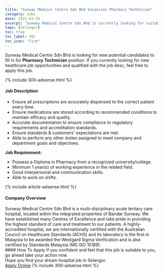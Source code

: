 ```yaml
---
title: "Sunway Medical Centre Sdn Bhd Vacancies Pharmacy Technician" 
category: Jobs 
date: 2021-03-28 
excerpt: "Sunway Medical Centre Sdn Bhd is currently looking for suitable person to fill in the Pharmacy Technician which positioned at Selangor" 
tags: [Selangor] 
toc: true 
toc_label: TOC 
toc_icon: "fire" 
--- 
```


<p>Sunway Medical Centre Sdn Bhd is looking for new potential candidates to fill in for <b>Pharmacy Technician</b> position. If you currently looking for new healthcare job opportunities and qualified with the job desc, feel free to apply this job.
</p>{% include 300-adsense.html %} 
<div><div><h4>Job Description</h4></div><div><div><span><div><ul><li>Ensure all prescriptions are accurately dispensed to the correct patient every time.</li><li>Ensure medications are stored according to recommended conditions to maintain efficacy and quality.</li><li>Accurate documentation to ensure compliance to regulatory requirements and accreditation standards.</li><li>Ensure standards &amp; customers' expectations are met.</li><li>Able to perform any other duties assigned to meet company and department goals and objectives.</li></ul><div><strong>Job Requirement:</strong></div><ul><li>Possess a Diploma in Pharmacy from a recognized university/college.</li><li>Minimum 1 year(s) of working experience in the related field.</li><li>Good interpersonal and communication skills.</li><li>Able to work on shifts.</li></ul></div></span></div></div></div> 
{% include article-adsense.html %} 
<div><div><h4>Company Overview</h4></div><div><div><span><div><div>
	Sunway Medical Centre Sdn Bhd is a multi-disciplinary acute tertiary care hospital, located within the integrated properties of Bandar Sunway. We have established many Centres of Excellence and take pride in providing the highest standard of care and treatment to our patients. A highly-accredited hospital, we are internationally certified with the Australian Council on Healthcare Standards (ACHS) and its laboratory is the first in Malaysia to be awarded the Westgard Sigma Verification and is also certified by Standards Malaysia (MS ISO 15189).</div></div></span></div></div></div> 
#### How To Apply 
If you confident and feel that this job is suitable to you, go ahead take your action now. <br/> 
Hope you find your dream hospital job in Selangor. <br/> 
<a href="https://www.jobstreet.com.my/en/job/pharmacy-technician-4518577?jobId=jobstreet-my-job-4518577" class="btn btn--warning" target="_blank" rel="nofollow noopenner">Apply Online</a> 
{% include 300-adsense.html %} 